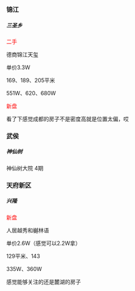 ### 锦江

##### 三圣乡

<font style="color:red">二手</font>

德商锦江天玺

单价3.3W  

169、189、205平米

551W、620、680W





<font style="color:red">新盘</font>





看了下感觉成都的房子不是密度高就是位置太偏，哎





### 武侯

##### 神仙树

神仙树大院 4期







### 天府新区

##### 兴隆

<font style="color:red">新盘</font>

人居越秀和樾林语

单价2.6W（感觉可以2.2W拿）

129平米、143

335W、360W





感觉能够关注的还是麓湖的房子